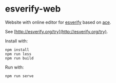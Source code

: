 esverify-web
============

Website with online editor for [esverify](https://github.com/levjj/esverify)
based on [ace](http://ace.c9.io/).

See [http://esverify.org/try](http://esverify.org/try).

Install with:

    npm install
    npm run less
    npm run build

Run with:

    npm run serve
